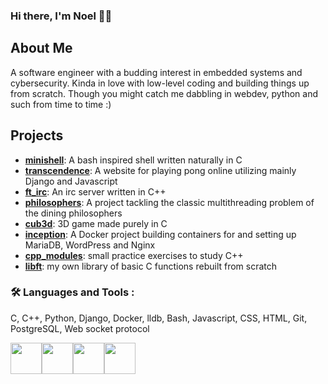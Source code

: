 ### Hi there, I'm Noel 🦕👋

## About Me
A software engineer with a budding interest in embedded systems and cybersecurity. Kinda in love with low-level coding and building things up from scratch. Though you might catch me dabbling in webdev, python and such from time to time :)

## Projects

- [**minishell**](https://github.com/Rubidium7/minishell): A bash inspired shell written naturally in C
- [**transcendence**](https://github.com/flowerbuddies/transcendence): A website for playing pong online utilizing mainly Django and Javascript
- [**ft_irc**](https://github.com/Rubidium7/ft_irc): An irc server written in C++
- [**philosophers**](https://github.com/Rubidium7/philosophers): A project tackling the classic multithreading problem of the dining philosophers
- [**cub3d**](https://github.com/affmde/42-cub3d): 3D game made purely in C
- [**inception**](https://github.com/Rubidium7/inception): A Docker project building containers for and setting up MariaDB, WordPress and Nginx
- [**cpp_modules**](https://github.com/Rubidium7/cpp): small practice exercises to study C++
- [**libft**](https://github.com/Rubidium7/libft): my own library of basic C functions rebuilt from scratch

### :hammer_and_wrench: Languages and Tools :
C, C++, Python, Django, Docker, lldb, Bash, Javascript, CSS,
HTML, Git, PostgreSQL, Web socket protocol

<img height=50 src="https://cdn.jsdelivr.net/gh/devicons/devicon/icons/c/c-original.svg"/><img height=50 src="https://cdn.jsdelivr.net/gh/devicons/devicon/icons/cplusplus/cplusplus-original.svg"/><img height=50 src="https://skillicons.dev/icons?i=docker"/><img height=50 src="https://skillicons.dev/icons?i=bash,linux,git,django,python,js,html,css"/><img height=50/>
